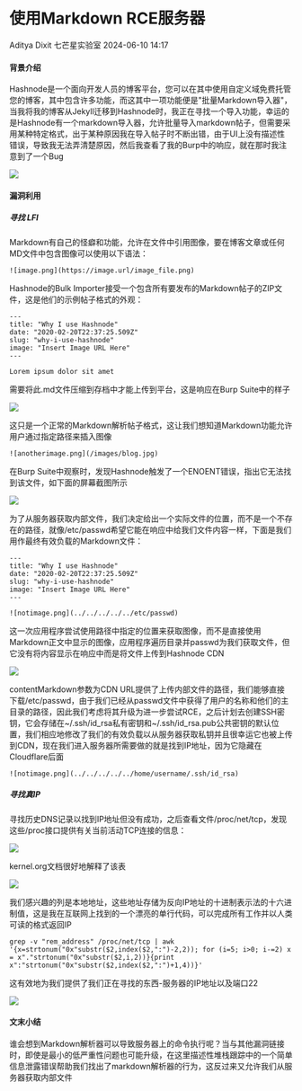 #  使用Markdown RCE服务器   
Aditya Dixit  七芒星实验室   2024-06-10 14:17  
  
#### 背景介绍  
  
Hashnode是一个面向开发人员的博客平台，您可以在其中使用自定义域免费托管您的博客，其中包含许多功能，而这其中一项功能便是"批量Markdown导入器"，当我将我的博客从Jekyll迁移到Hashnode时，我正在寻找一个导入功能，幸运的是Hashnode有一个markdown导入器，允许批量导入markdown帖子，但需要采用某种特定格式，出于某种原因我在导入帖子时不断出错，由于UI上没有描述性错误，导致我无法弄清楚原因，然后我查看了我的Burp中的响应，就在那时我注意到了一个Bug  
  
![](https://mmbiz.qpic.cn/mmbiz_png/PJcQz9vmUickmHib6UxBpqXC8IbibIn1wGVOsqv8h2ANdSpbLYYiaSXc2OfrvibgyaY1uia0Rn6DSUA7KFciaKoV3zbFA/640?wx_fmt=png "")  
#### 漏洞利用  
##### 寻找 LFI  
  
Markdown有自己的怪癖和功能，允许在文件中引用图像，要在博客文章或任何MD文件中包含图像可以使用以下语法：  
```
![image.png](https://image.url/image_file.png)
```  
  
Hashnode的Bulk Importer接受一个包含所有要发布的Markdown帖子的ZIP文件，这是他们的示例帖子格式的外观：  
```
---
title: "Why I use Hashnode"
date: "2020-02-20T22:37:25.509Z"
slug: "why-i-use-hashnode"
image: "Insert Image URL Here"
---

Lorem ipsum dolor sit amet
```  
  
需要将此.md文件压缩到存档中才能上传到平台，这是响应在Burp Suite中的样子  
  
![](https://mmbiz.qpic.cn/mmbiz_png/PJcQz9vmUickmHib6UxBpqXC8IbibIn1wGVEKMKSP0MFtjuc5xtAtsloZUsKdQ1gzTtu8ibCxyz7AXZgkbXP5AAp2g/640?wx_fmt=png "")  
  
这只是一个正常的Markdown解析帖子格式，这让我们想知道Markdown功能允许用户通过指定路径来插入图像  
```
![anotherimage.png](/images/blog.jpg)
```  
  
在Burp Suite中观察时，发现Hashnode触发了一个ENOENT错误，指出它无法找到该文件，如下面的屏幕截图所示  
  
![](https://mmbiz.qpic.cn/mmbiz_png/PJcQz9vmUickmHib6UxBpqXC8IbibIn1wGVE84QgEnIJ8g72fq775xhsMniaib0eUJoJ9OlmK5t4uYthjz6SAyPFUyg/640?wx_fmt=png "")  
  
为了从服务器获取内部文件，我们决定给出一个实际文件的位置，而不是一个不存在的路径，就像/etc/passwd希望它能在响应中给我们文件内容一样，下面是我们用作最终有效负载的Markdown文件：  
```
---
title: "Why I use Hashnode"
date: "2020-02-20T22:37:25.509Z"
slug: "why-i-use-hashnode"
image: "Insert Image URL Here"
---

![notimage.png](../../../../../etc/passwd)
```  
  
这一次应用程序尝试使用路径中指定的位置来获取图像，而不是直接使用Markdown正文中显示的图像，应用程序遍历目录并passwd为我们获取文件，但它没有将内容显示在响应中而是将文件上传到Hashnode CDN  
  
![](https://mmbiz.qpic.cn/mmbiz_png/PJcQz9vmUickmHib6UxBpqXC8IbibIn1wGV0Yzw3KElKgq1YYjaqcCX0x36z0SzlFAFFAF0CwAibNicB9Qz0gy3leJA/640?wx_fmt=png "")  
  
contentMarkdown参数为CDN URL提供了上传内部文件的路径，我们能够直接下载/etc/passwd，由于我们已经从passwd文件中获得了用户的名称和他们的主目录的路径，因此我们考虑将其升级为进一步尝试RCE，之后计划去创建SSH密钥，它会存储在~/.ssh/id_rsa私有密钥和~/.ssh/id_rsa.pub公共密钥的默认位置，我们相应地修改了我们的有效负载以从服务器获取私钥并且很幸运它也被上传到CDN，现在我们进入服务器所需要做的就是找到IP地址，因为它隐藏在Cloudflare后面  
```
![notimage.png](../../../../../home/username/.ssh/id_rsa)
```  
##### 寻找真IP  
  
寻找历史DNS记录以找到IP地址但没有成功，之后查看文件/proc/net/tcp，发现这些/proc接口提供有关当前活动TCP连接的信息：  
  
![](https://mmbiz.qpic.cn/mmbiz_png/PJcQz9vmUickmHib6UxBpqXC8IbibIn1wGV9ag9BeOA51Oxds2ia8sW0DoQibYKzAiaI4AicGXHh9ZMNVbkH9UM9F7Zmg/640?wx_fmt=png "")  
  
kernel.org文档很好地解释了该表  
  
![](https://mmbiz.qpic.cn/mmbiz_png/PJcQz9vmUickmHib6UxBpqXC8IbibIn1wGVk3Ko75cjNNs1JgO8gqlMR1UZCzFaVBtaeRicWIiaxjnibFP2xUxSgqia2w/640?wx_fmt=png "")  
  
我们感兴趣的列是本地地址，这些地址存储为反向IP地址的十进制表示法的十六进制值，这是我在互联网上找到的一个漂亮的单行代码，可以完成所有工作并以人类可读的格式返回IP  
```
grep -v "rem_address" /proc/net/tcp | awk  '{x=strtonum("0x"substr($2,index($2,":")-2,2)); for (i=5; i>0; i-=2) x = x"."strtonum("0x"substr($2,i,2))}{print x":"strtonum("0x"substr($2,index($2,":")+1,4))}'
```  
  
这有效地为我们提供了我们正在寻找的东西-服务器的IP地址以及端口22  
  
![](https://mmbiz.qpic.cn/mmbiz_png/PJcQz9vmUickmHib6UxBpqXC8IbibIn1wGVsWXjnO8d89sZXWouPjgorwUOyLjUho2MVmSnvff5nqVVXgjEvRFVbw/640?wx_fmt=png "")  
#### 文末小结  
  
谁会想到Markdown解析器可以导致服务器上的命令执行呢？当与其他漏洞链接时，即使是最小的低严重性问题也可能升级，在这里描述性堆栈跟踪中的一个简单信息泄露错误帮助我们找出了markdown解析器的行为，这反过来又允许我们从服务器获取内部文件  
  
